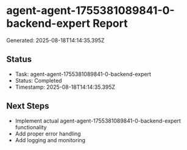 # agent-agent-1755381089841-0-backend-expert Report

Generated: 2025-08-18T14:14:35.395Z

## Status
- Task: agent-agent-1755381089841-0-backend-expert
- Status: Completed
- Timestamp: 2025-08-18T14:14:35.395Z

## Next Steps
- Implement actual agent-agent-1755381089841-0-backend-expert functionality
- Add proper error handling
- Add logging and monitoring
